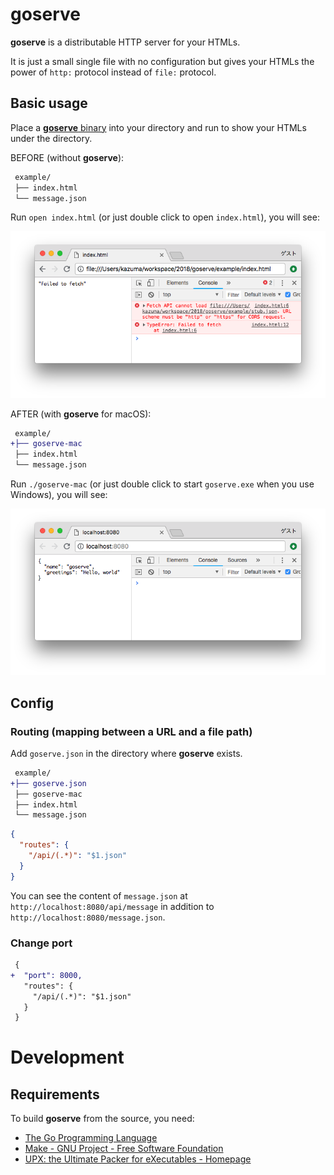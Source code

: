 # goserve

**goserve** is a distributable HTTP server for your HTMLs.

It is just a small single file with no configuration but gives your HTMLs the power of `http:` protocol instead of `file:` protocol.



## Basic usage

Place a [**goserve** binary](bin/) into your directory and run to show your HTMLs under the directory.

BEFORE (without **goserve**):

```diff
 example/
 ├── index.html
 └── message.json
```

Run `open index.html` (or just double click to open `index.html`), you will see:

![](doc/before.png)

AFTER (with **goserve** for macOS):

```diff
 example/
+├── goserve-mac
 ├── index.html
 └── message.json
```

Run `./goserve-mac` (or just double click to start `goserve.exe` when you use Windows), you will see:

![](doc/after.png)



## Config

### Routing (mapping between a URL and a file path)

Add `goserve.json` in the directory where **goserve** exists.

```diff
 example/
+├── goserve.json
 ├── goserve-mac
 ├── index.html
 └── message.json
```

```json
{
  "routes": {
    "/api/(.*)": "$1.json"
  }
}
```

You can see the content of `message.json` at `http://localhost:8080/api/message` in addition to `http://localhost:8080/message.json`.


### Change port

```diff
 {
+  "port": 8000,
   "routes": {
     "/api/(.*)": "$1.json"
   }
 }
```




# Development

## Requirements

To build **goserve** from the source, you need:

- [The Go Programming Language](https://golang.org/)
- [Make - GNU Project - Free Software Foundation](https://www.gnu.org/software/make/)
- [UPX: the Ultimate Packer for eXecutables - Homepage](https://upx.github.io/)
